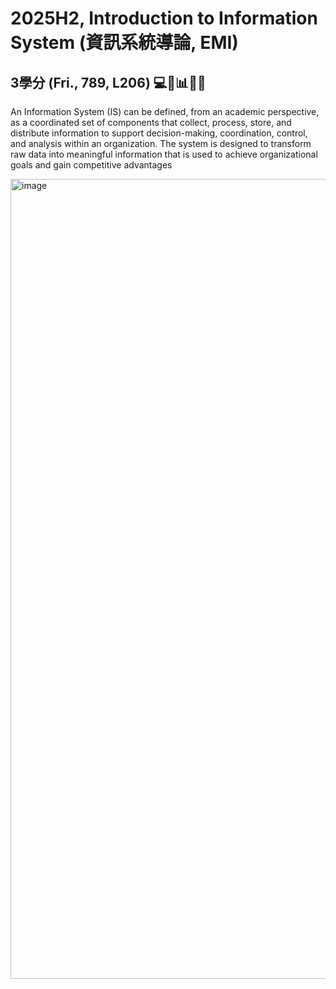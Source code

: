 # 2025H2, Introduction to Information System (資訊系統導論, EMI)

## 3學分 (Fri., 789, L206) 💻🧠📊🌐🔐

An Information System (IS) can be defined, from an academic perspective, as a coordinated set of components that collect, process, store, and distribute information to support decision-making, coordination, control, and analysis within an organization. The system is designed to transform raw data into meaningful information that is used to achieve organizational goals and gain competitive advantages

<img width="1920" height="1280" alt="image" src="https://github.com/user-attachments/assets/8ee0a79d-d4ff-49c3-92b2-e0d6e7cab2fc" />
